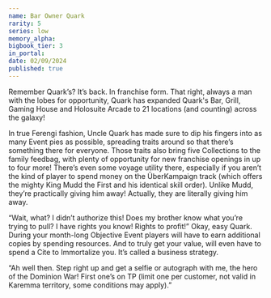 ```yaml
---
name: Bar Owner Quark
rarity: 5
series: low
memory_alpha:
bigbook_tier: 3
in_portal:
date: 02/09/2024
published: true
---
```


Remember Quark’s? It’s back. In franchise form. That right, always a man with the lobes for opportunity, Quark has expanded Quark's Bar, Grill, Gaming House and Holosuite Arcade to 21 locations (and counting) across the galaxy!

In true Ferengi fashion, Uncle Quark has made sure to dip his fingers into as many Event pies as possible, spreading traits around so that there’s something there for everyone. Those traits also bring five Collections to the family feedbag, with plenty of opportunity for new franchise openings in up to four more! There’s even some voyage utility there, especially if you aren’t the kind of player to spend money on the ÜberKampaign track (which offers the mighty King Mudd the First and his identical skill order). Unlike Mudd, they’re practically giving him away! Actually, they are literally giving him away. 

“Wait, what? I didn’t authorize this! Does my brother know what you’re trying to pull? I have rights you know! Rights to profit!” Okay, easy Quark. During your month-long Objective Event players will have to earn additional copies by spending resources. And to truly get your value, will even have to spend a Cite to Immortalize you. It’s called a business strategy.

“Ah well then. Step right up and get a selfie or autograph with me, the hero of the Dominion War! First one’s on TP (limit one per customer, not valid in Karemma territory, some conditions may apply).”
